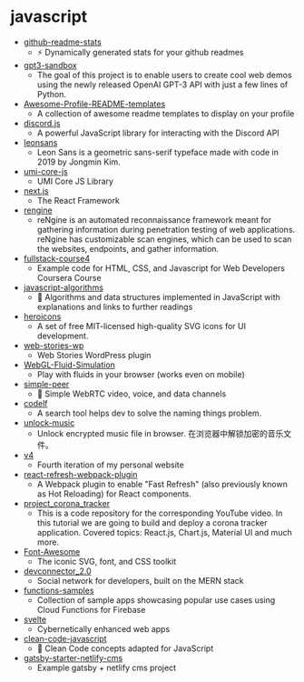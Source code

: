 # javascript
- [github-readme-stats](https://github.com/anuraghazra/github-readme-stats)
  - ⚡ Dynamically generated stats for your github readmes
- [gpt3-sandbox](https://github.com/shreyashankar/gpt3-sandbox)
  - The goal of this project is to enable users to create cool web demos using the newly released OpenAI GPT-3 API with just a few lines of Python.
- [Awesome-Profile-README-templates](https://github.com/kautukkundan/Awesome-Profile-README-templates)
  - A collection of awesome readme templates to display on your profile
- [discord.js](https://github.com/discordjs/discord.js)
  - A powerful JavaScript library for interacting with the Discord API
- [leonsans](https://github.com/cmiscm/leonsans)
  - Leon Sans is a geometric sans-serif typeface made with code in 2019 by Jongmin Kim.
- [umi-core-js](https://github.com/umi-top/umi-core-js)
  - UMI Core JS Library
- [next.js](https://github.com/vercel/next.js)
  - The React Framework
- [rengine](https://github.com/yogeshojha/rengine)
  - reNgine is an automated reconnaissance framework meant for gathering information during penetration testing of web applications. reNgine has customizable scan engines, which can be used to scan the websites, endpoints, and gather information.
- [fullstack-course4](https://github.com/jhu-ep-coursera/fullstack-course4)
  - Example code for HTML, CSS, and Javascript for Web Developers Coursera Course
- [javascript-algorithms](https://github.com/trekhleb/javascript-algorithms)
  - 📝 Algorithms and data structures implemented in JavaScript with explanations and links to further readings
- [heroicons](https://github.com/tailwindlabs/heroicons)
  - A set of free MIT-licensed high-quality SVG icons for UI development.
- [web-stories-wp](https://github.com/google/web-stories-wp)
  - Web Stories WordPress plugin
- [WebGL-Fluid-Simulation](https://github.com/PavelDoGreat/WebGL-Fluid-Simulation)
  - Play with fluids in your browser (works even on mobile)
- [simple-peer](https://github.com/feross/simple-peer)
  - 📡 Simple WebRTC video, voice, and data channels
- [codelf](https://github.com/unbug/codelf)
  - A search tool helps dev to solve the naming things problem.
- [unlock-music](https://github.com/ix64/unlock-music)
  - Unlock encrypted music file in browser. 在浏览器中解锁加密的音乐文件。
- [v4](https://github.com/bchiang7/v4)
  - Fourth iteration of my personal website
- [react-refresh-webpack-plugin](https://github.com/pmmmwh/react-refresh-webpack-plugin)
  - A Webpack plugin to enable "Fast Refresh" (also previously known as Hot Reloading) for React components.
- [project_corona_tracker](https://github.com/adrianhajdin/project_corona_tracker)
  - This is a code repository for the corresponding YouTube video. In this tutorial we are going to build and deploy a corona tracker application. Covered topics: React.js, Chart.js, Material UI and much more.
- [Font-Awesome](https://github.com/FortAwesome/Font-Awesome)
  - The iconic SVG, font, and CSS toolkit
- [devconnector_2.0](https://github.com/bradtraversy/devconnector_2.0)
  - Social network for developers, built on the MERN stack
- [functions-samples](https://github.com/firebase/functions-samples)
  - Collection of sample apps showcasing popular use cases using Cloud Functions for Firebase
- [svelte](https://github.com/sveltejs/svelte)
  - Cybernetically enhanced web apps
- [clean-code-javascript](https://github.com/ryanmcdermott/clean-code-javascript)
  - 🛁 Clean Code concepts adapted for JavaScript
- [gatsby-starter-netlify-cms](https://github.com/netlify-templates/gatsby-starter-netlify-cms)
  - Example gatsby + netlify cms project
